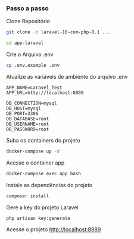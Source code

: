 ### Passo a passo
Clone Repositório
```sh
git clone -b laravel-10-com-php-8.1 ...
```
```sh
cd app-laravel
```


Crie o Arquivo .env
```sh
cp .env.example .env
```


Atualize as variáveis de ambiente do arquivo .env
```dosini
APP_NAME=Laravel_Test
APP_URL=http://localhost:8989

DB_CONNECTION=mysql
DB_HOST=mysql
DB_PORT=3306
DB_DATABASE=root
DB_USERNAME=root
DB_PASSWORD=root

```

Suba os containers do projeto
```sh
docker-compose up -d
```


Acesse o container app
```sh
docker-compose exec app bash
```


Instale as dependências do projeto
```sh
composer install
```


Gere a key do projeto Laravel
```sh
php artisan key:generate
```


Acesse o projeto
[http://localhost:8989](http://localhost:8989)
